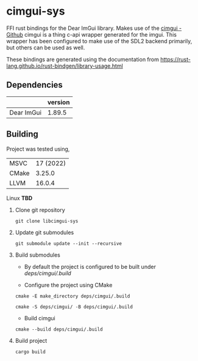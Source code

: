 # cimgui-sys

FFI rust bindings for the Dear ImGui library.
Makes use of the [cimgui - Github](https://github.com/cimgui/cimgui)
cimgui is a thing c-api wrapper generated for the imgui.
This wrapper has been configured to make use of the SDL2 backend primarily, but others can be used as well.

These bindings are generated using the documentation from <https://rust-lang.github.io/rust-bindgen/library-usage.html>

## Dependencies

| | version |
|-|-|
| Dear ImGui | 1.89.5 |

## Building

Project was tested using,

|||
|-|-|
| MSVC | 17 (2022) |
| CMake | 3.25.0 |
| LLVM | 16.0.4 |

Linux **TBD**

1. Clone git repository

    `git clone libcimgui-sys`

2. Update git submodules

    `git submodule update --init --recursive`

3. Build submodules

    * By default the project is configured to be built under
    _deps/cimgui/.build_

    * Configure the project using CMake

    `cmake -E make_directory deps/cimgui/.build`

    `cmake -S deps/cimgui/ -B deps/cimgui/.build`

    * Build cimgui

    `cmake --build deps/cimgui/.build`

4. Build project

    `cargo build`

